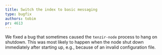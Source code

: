 ```yaml
---
title: Switch the index to basic messaging
type: bugfix
authors: tobim
pr: 4613
---
```


We fixed a bug that sometimes caused the `tenzir-node` process to hang on
shutdown. This was most likely to happen when the node shut down immediately
after starting up, e.g., because of an invalid configuration file.
